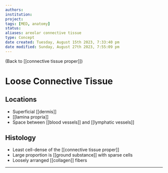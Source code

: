```yaml
---
authors: 
institution: 
project: 
tags: [MED, anatomy]
status: 
aliases: areolar connective tissue
type: Concept
date created: Tuesday, August 15th 2023, 7:33:40 pm
date modified: Sunday, August 27th 2023, 7:55:09 pm
---
```


(Back to [[connective tissue proper]])

# Loose Connective Tissue

## Locations
- Superficial [[dermis]]
- [[lamina propria]]
- Space between [[blood vessels]] and [[lymphatic vessels]]
## Histology
- Least cell-dense of the [[connective tissue proper]]
- Large proportion is [[ground substance]] with sparse cells
- Loosely arranged [[collagen]] fibers

---
